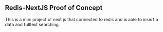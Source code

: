## Redis-NextJS Proof of Concept

This is a mini project of next js that connected to redis and is able to insert a data and fulltext searching.
